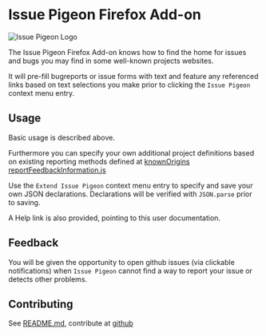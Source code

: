 # Issue Pigeon Firefox Add-on

![Issue Pigeon Logo](icon48.png)

The Issue Pigeon Firefox Add-on knows how to find the home for issues and bugs you may find in some well-known projects websites.

It will pre-fill bugreports or issue forms with text and feature any referenced links based on text selections you make prior to clicking the `Issue Pigeon` context menu entry.

## Usage

Basic usage is described above.

Furthermore you can specify your own additional project definitions based on existing reporting methods defined at [knownOrigins reportFeedbackInformation.js](https://github.com/anaran/IssuePigeonFirefox/search?utf8=%E2%9C%93&q=knownOrigins+reportFeedbackInformation.js&type=Code)

Use the `Extend Issue Pigeon` context menu entry to specify and save your own JSON declarations. Declarations will be verified with `JSON.parse` prior to saving.

A Help link is also provided, pointing to this user documentation.

## Feedback

You will be given the opportunity to open github issues (via clickable notifications) when `Issue Pigeon` cannot find a way to report your issue or detects other problems.

## Contributing

See [README.md](./README.html), contribute at [github](https://github.com/anaran/IssuePigeonFirefox/blob/master/README.md)
